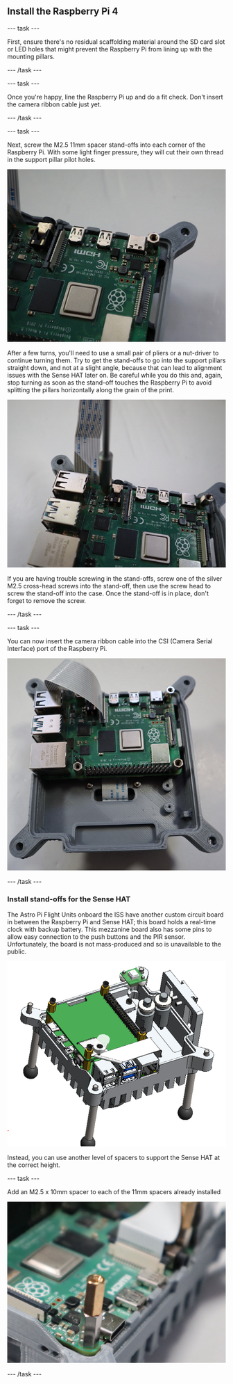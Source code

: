 ## Install the Raspberry Pi 4 

--- task ---

First, ensure there's no residual scaffolding material around the SD card slot or LED holes that might prevent the Raspberry Pi from lining up with the mounting pillars.

--- /task ---

--- task ---

Once you're happy, line the Raspberry Pi up and do a fit check.  Don't insert the camera ribbon cable just yet.

--- /task ---


--- task ---

Next, screw the M2.5 11mm spacer stand-offs into each corner of the Raspberry Pi. With some light finger pressure, they will cut their own thread in the support pillar pilot holes.


![Photo showing the Raspberry Pi in the bottom case part, with a spacer screwed in to the top-left corner mounting hole.](images/pi_spacer_corner.jpg)

After a few turns, you'll need to use a small pair of pliers or a nut-driver to continue turning them. Try to get the stand-offs to go into the support pillars straight down, and not at a slight angle, because that can lead to alignment issues with the Sense HAT later on. Be careful while you do this and, again, stop turning as soon as the stand-off touches the Raspberry Pi to avoid splitting the pillars horizontally along the grain of the print.

![Photo showing a nut-driver being used to screw a spacer into place through the mounting hole in the Raspberry Pi PCB.](images/pi_spacer_driver.jpg)

If you are having trouble screwing in the stand-offs, screw one of the silver M2.5 cross-head screws into the stand-off, then use the screw head to screw the stand-off into the case. Once the stand-off is in place, don't forget to remove the screw.

--- /task ---


--- task ---

You can now insert the camera ribbon cable into the CSI (Camera Serial Interface) port of the Raspberry Pi. 

![Photo showing the Raspberry Pi in the bottom case part, with the camera cable inserted.](images/camera_cable_pi.jpg)


--- /task ---


### Install stand-offs for the Sense HAT

The Astro Pi Flight Units onboard the ISS have another custom circuit board in between the Raspberry Pi and Sense HAT; this board holds a real-time clock with backup battery. This mezzanine board also has some pins to allow easy connection to the push buttons and the PIR sensor. Unfortunately, the board is not mass-produced and so is unavailable to the public.

![3D cutaway diagram of a Flight Unit, showing the mezzanine board.](images/3d_cutaway_mezz.png)


Instead, you can use another level of spacers to support the Sense HAT at the correct height.

--- task ---

Add an M2.5 x 10mm spacer to each of the 11mm spacers already installed 

![Photo showing the stack of two spacers.](images/double_header.jpg)


--- /task ---
